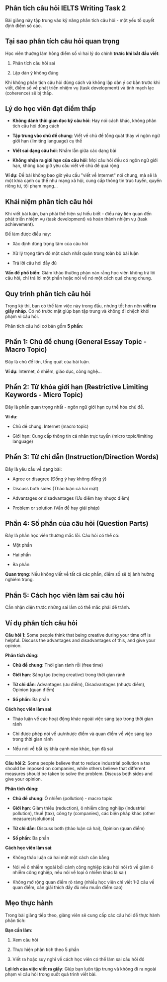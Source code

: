 ## Phân tích câu hỏi IELTS Writing Task 2

Bài giảng này tập trung vào kỹ năng phân tích câu hỏi - một yếu tố quyết định điểm số cao.

## Tại sao phân tích câu hỏi quan trọng

Học viên thường làm hỏng điểm số vì hai lý do chính **trước khi bắt đầu viết**:

1. Phân tích câu hỏi sai
    
2. Lập dàn ý không đúng
    

Khi không phân tích câu hỏi đúng cách và không lập dàn ý cơ bản trước khi viết, điểm số về phát triển nhiệm vụ (task development) và tính mạch lạc (coherence) sẽ bị thấp.

## Lý do học viên đạt điểm thấp

- **Không dành thời gian đọc kỹ câu hỏi**: Hay nói cách khác, không phân tích câu hỏi đúng cách
    
- **Tập trung vào chủ đề chung**: Viết về chủ đề tổng quát thay vì ngôn ngữ giới hạn (limiting language) cụ thể
    
- **Viết sai dạng câu hỏi**: Nhầm lẫn giữa các dạng bài
    
- **Không nhận ra giới hạn của câu hỏi**: Mọi câu hỏi đều có ngôn ngữ giới hạn, không bao giờ yêu cầu viết về chủ đề quá rộng
    

**Ví dụ**: Đề bài không bao giờ yêu cầu "viết về Internet" nói chung, mà sẽ là một khía cạnh cụ thể như mạng xã hội, cung cấp thông tin trực tuyến, quyền riêng tư, tội phạm mạng...

## Khái niệm phân tích câu hỏi

Khi viết bài luận, bạn phải thể hiện sự hiểu biết - điều này liên quan đến phát triển nhiệm vụ (task development) và hoàn thành nhiệm vụ (task achievement).

Để làm được điều này:

- Xác định đúng trọng tâm của câu hỏi
    
- Xử lý trọng tâm đó một cách nhất quán trong toàn bộ bài luận
    
- Trả lời câu hỏi đầy đủ
    

**Vấn đề phổ biến**: Giám khảo thường phàn nàn rằng học viên không trả lời câu hỏi, chỉ trả lời một phần hoặc nói về nó một cách quá chung chung.

## Quy trình phân tích câu hỏi

Trong kỳ thi, bạn có thể làm việc này trong đầu, nhưng tốt hơn nên **viết ra giấy nháp**. Có nó trước mặt giúp bạn tập trung và không đi chệch khỏi phạm vi câu hỏi.

Phân tích câu hỏi cơ bản gồm **5 phần**:

## Phần 1: Chủ đề chung (General Essay Topic - Macro Topic)

Đây là chủ đề lớn, tổng quát của bài luận.

**Ví dụ**: Internet, ô nhiễm, giáo dục, công nghệ...

## Phần 2: Từ khóa giới hạn (Restrictive Limiting Keywords - Micro Topic)

Đây là phần quan trọng nhất - ngôn ngữ giới hạn cụ thể hóa chủ đề.

**Ví dụ**:

- Chủ đề chung: Internet (macro topic)
    
- Giới hạn: Cung cấp thông tin cá nhân trực tuyến (micro topic/limiting language)
    

## Phần 3: Từ chỉ dẫn (Instruction/Direction Words)

Đây là yêu cầu về dạng bài:

- Agree or disagree﻿ (Đồng ý hay không đồng ý)
    
- Discuss both sides﻿ (Thảo luận cả hai mặt)
    
- Advantages or disadvantages﻿ (Ưu điểm hay nhược điểm)
    
- Problem or solution﻿ (Vấn đề hay giải pháp)
    

## Phần 4: Số phần của câu hỏi (Question Parts)

Đây là phần học viên thường mắc lỗi. Câu hỏi có thể có:

- Một phần
    
- Hai phần
    
- Ba phần
    

**Quan trọng**: Nếu không viết về tất cả các phần, điểm số sẽ bị ảnh hưởng nghiêm trọng.

## Phần 5: Cách học viên làm sai câu hỏi

Cần nhận diện trước những sai lầm có thể mắc phải để tránh.

## Ví dụ phân tích câu hỏi

**Câu hỏi 1**: Some people think that being creative during your time off is helpful. Discuss the advantages and disadvantages of this, and give your opinion.

**Phân tích đúng**:

- **Chủ đề chung**: Thời gian rảnh rỗi (free time)
    
- **Giới hạn**: Sáng tạo (being creative) trong thời gian rảnh
    
- **Từ chỉ dẫn**: Advantages (ưu điểm), Disadvantages (nhược điểm), Opinion (quan điểm)
    
- **Số phần**: Ba phần
    

**Cách học viên làm sai**:

- Thảo luận về các hoạt động khác ngoài việc sáng tạo trong thời gian rảnh
    
- Chỉ được phép nói về ưu/nhược điểm và quan điểm về việc sáng tạo trong thời gian rảnh
    
- Nếu nói về bất kỳ khía cạnh nào khác, bạn đã sai
    

---

**Câu hỏi 2**: Some people believe that to reduce industrial pollution a tax should be imposed on companies, while others believe that different measures should be taken to solve the problem. Discuss both sides and give your opinion.

**Phân tích đúng**:

- **Chủ đề chung**: Ô nhiễm (pollution) - macro topic
    
- **Giới hạn**: Giảm thiểu (reduction), ô nhiễm công nghiệp (industrial pollution), thuế (tax), công ty (companies), các biện pháp khác (other measures/solutions)
    
- **Từ chỉ dẫn**: Discuss both (thảo luận cả hai), Opinion (quan điểm)
    
- **Số phần**: Ba phần
    

**Cách học viên làm sai**:

- Không thảo luận cả hai mặt một cách cân bằng
    
- Nói về ô nhiễm ngoài bối cảnh công nghiệp (câu hỏi nói rõ về giảm ô nhiễm công nghiệp, nếu nói về loại ô nhiễm khác là sai)
    
- Không mở rộng quan điểm rõ ràng (nhiều học viên chỉ viết 1-2 câu về quan điểm, cần giải thích đầy đủ nếu muốn điểm cao)
    

## Mẹo thực hành

Trong bài giảng tiếp theo, giảng viên sẽ cung cấp các câu hỏi để thực hành phân tích:

**Bạn cần làm**:

1. Xem câu hỏi
    
2. Thực hiện phân tích theo 5 phần
    
3. Viết ra hoặc suy nghĩ về cách học viên có thể làm sai câu hỏi đó
    

**Lợi ích của việc viết ra giấy**: Giúp bạn luôn tập trung và không đi ra ngoài phạm vi câu hỏi trong suốt quá trình viết bài.